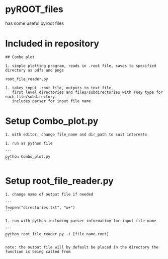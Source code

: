 pyROOT_files
============
has some useful pyroot files

# Included in repository 
    ## Combo plot 
    
    1. simple plotting program, reads in .root file, saves to specified directory as pdfs and pngs

    root_file_reader.py

    1. takes input .root file, outputs to text file, 
       first level directories and files/subdirectories with TKey type for each file/subdirectory.
       includes parser for input file name

# Setup Combo_plot.py
    1. with editor, change file_name and dir_path to suit interests
    
    1. run as python file
    
    ```
    python Combo_plot.py
    ```

# Setup root_file_reader.py
    1. change name of output file if needed
    
    ```
    f=open("directories.txt", "w+")
    ```

    1. run with python including parser information for input file name
    
    ```
    python root_file_reader.py -i [file_name.root]
    ```
    
    note: the output file will by default be placed in the directory the function is being called from
